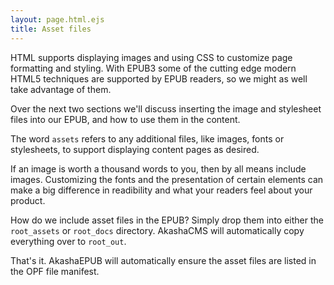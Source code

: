 ```yaml
---
layout: page.html.ejs
title: Asset files
---
```


HTML supports displaying images and using CSS to customize page formatting and styling.  With EPUB3 some of the cutting edge modern HTML5 techniques are supported by EPUB readers, so we might as well take advantage of them.

Over the next two sections we'll discuss inserting the image and stylesheet files into our EPUB, and how to use them in the content.

The word `assets` refers to any additional files, like images, fonts or stylesheets, to support displaying content pages as desired.  

If an image is worth a thousand words to you, then by all means include images.  Customizing the fonts and the presentation of certain elements can make a big difference in readibility and what your readers feel about your product.

How do we include asset files in the EPUB?  Simply drop them into either the `root_assets` or `root_docs` directory.  AkashaCMS will automatically copy everything over to `root_out`.

That's it.  AkashaEPUB will automatically ensure the asset files are listed in the OPF file manifest.
